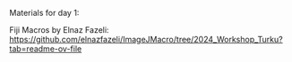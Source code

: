 Materials for day 1:

Fiji Macros by Elnaz Fazeli:
https://github.com/elnazfazeli/ImageJMacro/tree/2024_Workshop_Turku?tab=readme-ov-file
